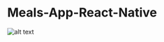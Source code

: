 # Meals-App-React-Native

![alt text](https://github.com/DenysVedernykov/Meals-App-React-Native/blob/main/demo.gif?raw=true)
